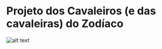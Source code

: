 # Projeto dos Cavaleiros (e das cavaleiras) do Zodíaco

![alt text](https://media.giphy.com/media/dZf28S3V9Rf9e/giphy.gif "YOLO")
